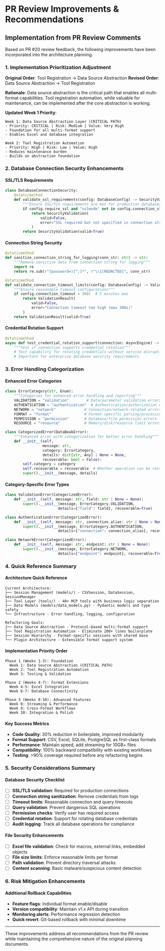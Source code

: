 # PR Review Improvements & Recommendations

## Implementation from PR Review Comments

Based on PR #20 review feedback, the following improvements have been
incorporated into the architecture planning.

### **1. Implementation Prioritization Adjustment**

**Original Order**: Tool Registration → Data Source Abstraction
**Revised Order**: Data Source Abstraction → Tool Registration

**Rationale**: Data source abstraction is the critical path that enables all
multi-format capabilities. Tool registration automation, while valuable for
maintenance, can be implemented after the core abstraction is working.

**Updated Week 1 Priority**:

```
Week 1: Data Source Abstraction Layer (CRITICAL PATH)
- Priority: CRITICAL | Risk: Medium | Value: Very High
- Foundation for all multi-format support
- Enables Excel and database integration

Week 2: Tool Registration Automation
- Priority: High | Risk: Low | Value: High
- Reduces maintenance burden
- Builds on abstraction foundation
```

### **2. Database Connection Security Enhancements**

#### **SSL/TLS Requirements**

```python
class DatabaseConnectionSecurity:
    @staticmethod
    def validate_ssl_requirements(config: DatabaseConfig) -> SecurityValidation:
        """Ensure SSL/TLS requirements are met for production databases"""
        if config.require_ssl and "sslmode" not in config.connection_string:
            return SecurityValidation(
                valid=False,
                error="SSL required but not specified in connection string"
            )
        return SecurityValidation(valid=True)
```

#### **Connection String Security**

```python
@staticmethod
def sanitize_connection_string_for_logging(conn_str: str) -> str:
    """Remove sensitive data from connection string for logging"""
    import re
    return re.sub(r"(password=)[^;]*", r"\\1[REDACTED]", conn_str)

@staticmethod
def validate_connection_timeout_limits(config: DatabaseConfig) -> ValidationResult:
    """Ensure reasonable timeout configurations"""
    if config.connection_timeout > 300:  # 5 minutes max
        return ValidationResult(
            valid=False,
            error="Connection timeout too high (max 300s)"
        )
    return ValidationResult(valid=True)
```

#### **Credential Rotation Support**

```python
@staticmethod
async def test_credential_rotation_support(connection: AsyncEngine) -> bool:
    """Test if connection supports credential rotation"""
    # Test capability for rotating credentials without service disruption
    # Important for enterprise database security requirements
```

### **3. Error Handling Categorization**

#### **Enhanced Error Categories**

```python
class ErrorCategory(str, Enum):
    """Categories for enhanced error handling and reporting"""
    VALIDATION = "validation"        # Data/parameter validation errors
    AUTHENTICATION = "authentication"  # Authentication/authorization errors
    NETWORK = "network"             # Connection/network-related errors
    FORMAT = "format"               # Format-specific parsing/processing errors
    PERMISSION = "permission"       # Database/file permission errors
    RESOURCE = "resource"           # Memory/disk/resource limit errors

class CategorizedError(DataBeakError):
    """Enhanced error with categorization for better error handling"""
    def __init__(self,
                 message: str,
                 category: ErrorCategory,
                 details: dict[str, Any] | None = None,
                 recoverable: bool = False):
        self.category = category
        self.recoverable = recoverable  # Whether operation can be retried
        super().__init__(message, details)
```

#### **Category-Specific Error Types**

```python
class ValidationError(CategorizedError):
    def __init__(self, message: str, field: str | None = None):
        super().__init__(message, ErrorCategory.VALIDATION,
                        details={"field": field}, recoverable=True)

class AuthenticationError(CategorizedError):
    def __init__(self, message: str, connection_alias: str | None = None):
        super().__init__(message, ErrorCategory.AUTHENTICATION,
                        details={"connection": connection_alias}, recoverable=False)

class NetworkError(CategorizedError):
    def __init__(self, message: str, endpoint: str | None = None):
        super().__init__(message, ErrorCategory.NETWORK,
                        details={"endpoint": endpoint}, recoverable=True)
```

### **4. Quick Reference Summary**

#### **Architecture Quick Reference**

```
Current Architecture:
├── Session Management (models/) - CSVSession, DataSession, SessionManager
├── Tool Layer (tools/) - 40+ MCP tools with business logic separation
├── Data Models (models/data_models.py) - Pydantic models and type safety
└── Infrastructure - Error handling, logging, configuration

Refactoring Goals:
├── Data Source Abstraction - Protocol-based multi-format support
├── Tool Registration Automation - Eliminate 200+ lines boilerplate
├── Session Hierarchy - Format-specific sessions with shared base
└── Plugin Architecture - Extensible format support system
```

#### **Implementation Priority Order**

```
Phase 1 (Weeks 1-3): Foundation
  Week 1: Data Source Abstraction (CRITICAL PATH)
  Week 2: Tool Registration Automation
  Week 3: Testing & Validation

Phase 2 (Weeks 4-7): Format Extensions
  Week 4-5: Excel Integration
  Week 6-7: Database Connectivity

Phase 3 (Weeks 8-10): Advanced Features
  Week 8: Streaming & Performance
  Week 9: Cross-Format Workflows
  Week 10: Integration & Polish
```

#### **Key Success Metrics**

- **Code Quality**: 30% reduction in boilerplate, improved modularity
- **Format Support**: CSV, Excel, SQLite, PostgreSQL as first-class formats
- **Performance**: Maintain speed, add streaming for 10GB+ files
- **Compatibility**: 100% backward compatibility with existing workflows
- **Testing**: >90% coverage required before any refactoring begins

### **5. Security Considerations Summary**

#### **Database Security Checklist**

- [ ] **SSL/TLS validation**: Required for production connections
- [ ] **Connection string sanitization**: Remove credentials from logs
- [ ] **Timeout limits**: Reasonable connection and query timeouts
- [ ] **Query validation**: Prevent dangerous SQL operations
- [ ] **Permission checks**: Verify user has required access
- [ ] **Credential rotation**: Support for rotating database credentials
- [ ] **Audit logging**: Track all database operations for compliance

#### **File Security Enhancements**

- [ ] **Excel file validation**: Check for macros, external links, embedded objects
- [ ] **File size limits**: Enforce reasonable limits per format
- [ ] **Path validation**: Prevent directory traversal attacks
- [ ] **Content scanning**: Basic malware/suspicious content detection

### **6. Risk Mitigation Enhancements**

#### **Additional Rollback Capabilities**

- **Feature flags**: Individual format enable/disable
- **Version compatibility**: Maintain v1.x API during transition
- **Monitoring alerts**: Performance regression detection
- **Quick revert**: Git-based rollback with minimal downtime

______________________________________________________________________

These improvements address all recommendations from the PR review while
maintaining the comprehensive nature of the original planning documents.

